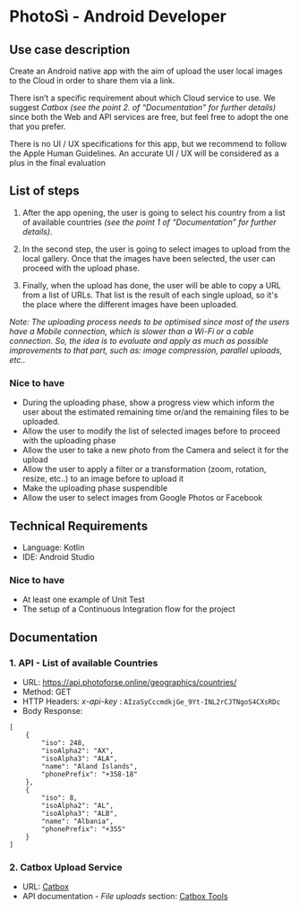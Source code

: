 # PhotoSì - Android Developer
## Use case description
Create an Android native app with the aim of upload the user local images to the Cloud in order to share them via a link.

There isn’t a specific requirement about which Cloud service to use.
We suggest *Catbox (see the point 2. of  “Documentation” for further details)* since both the Web and API services are free, but feel free to adopt the one that you prefer.

There is no UI / UX specifications for this app, but we recommend to follow the Apple Human Guidelines. An accurate UI / UX will be considered as a plus in the final evaluation

## List of steps
1. After the app opening, the user is going to select his country from a list of available countries *(see the point 1 of  “Documentation” for further details)*.

2. In the second step, the user is going to select images to upload from the local gallery.
Once that the images have been selected, the user can proceed with the upload phase.

3. Finally, when the upload has done, the user will be able to copy a URL from a list of URLs.
That list is the result of each single upload, so it's the place where the different images have been uploaded.

*Note:* *The uploading process needs to be optimised since most of the users have a Mobile connection, which is slower than a Wi-Fi or a cable connection.*
*So, the idea is to evaluate and apply as much as possible improvements to that part, such as: image compression, parallel uploads, etc..*  

### Nice to have
- During the uploading phase, show a progress view which inform the user about the estimated remaining time or/and the remaining files to be uploaded.
- Allow the user to modify the list of selected images before to proceed with the uploading phase
- Allow the user to take a new photo from the Camera and select it for the upload
- Allow the user to apply a filter or a transformation (zoom, rotation, resize, etc..) to an image before to upload it
- Make the uploading phase suspendible
- Allow the user to select images from Google Photos or Facebook

## Technical Requirements
- Language: Kotlin
- IDE: Android Studio

### Nice to have 
- At least one example of Unit Test
- The setup of a Continuous Integration flow for the project  

## Documentation

### 1. API - List of available Countries

- URL: https://api.photoforse.online/geographics/countries/
- Method: GET
- HTTP Headers: *x-api-key* :  `AIzaSyCccmdkjGe_9Yt-INL2rCJTNgoS4CXsRDc`
- Body Response:
```
[
    {
        "iso": 248,
        "isoAlpha2": "AX",
        "isoAlpha3": "ALA",
        "name": "Aland Islands",
        "phonePrefix": "+358-18"
    },
    {
        "iso": 8,
        "isoAlpha2": "AL",
        "isoAlpha3": "ALB",
        "name": "Albania",
        "phonePrefix": "+355"
    }
]
```

### 2. Catbox Upload Service

- URL: [Catbox](https://catbox.moe)
- API documentation - *File uploads* section: [Catbox Tools](https://catbox.moe/tools.php)
